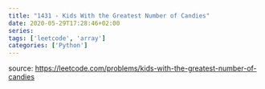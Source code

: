 ```yaml
---
title: "1431 - Kids With the Greatest Number of Candies"	
date: 2020-05-29T17:28:46+02:00
series:
tags: ['leetcode', 'array']
categories: ['Python']
---
```


source: https://leetcode.com/problems/kids-with-the-greatest-number-of-candies
